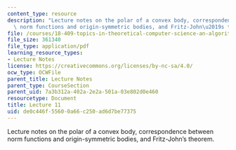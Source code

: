 ```yaml
---
content_type: resource
description: "Lecture notes on the polar of a convex body, correspondence between\
  \ norm functions and origin-symmetric bodies, and Fritz-John\u2019s theorem."
file: /courses/18-409-topics-in-theoretical-computer-science-an-algorithmists-toolkit-fall-2009/de0c446f55600a66c250ad6d7be77375_MIT18_409F09_scribe11.pdf
file_size: 361340
file_type: application/pdf
learning_resource_types:
- Lecture Notes
license: https://creativecommons.org/licenses/by-nc-sa/4.0/
ocw_type: OCWFile
parent_title: Lecture Notes
parent_type: CourseSection
parent_uid: 7a3b312a-402a-2e2a-501a-03e802d0e460
resourcetype: Document
title: Lecture 11
uid: de0c446f-5560-0a66-c250-ad6d7be77375
---
```

Lecture notes on the polar of a convex body, correspondence between norm functions and origin-symmetric bodies, and Fritz-John’s theorem.